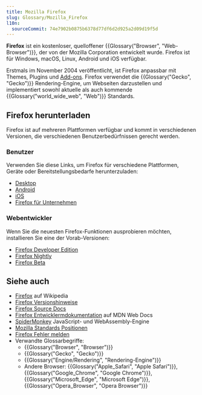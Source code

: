 ```yaml
---
title: Mozilla Firefox
slug: Glossary/Mozilla_Firefox
l10n:
  sourceCommit: 74e7902b0875b6378d77df6d2d925a2d09d19f5d
---
```


**Firefox** ist ein kostenloser, quelloffener {{Glossary("Browser", "Web-Browser")}}, der von der Mozilla Corporation entwickelt wurde. Firefox ist für Windows, macOS, Linux, Android und iOS verfügbar.

Erstmals im November 2004 veröffentlicht, ist Firefox anpassbar mit Themes, Plugins und [Add-ons](/de/docs/Mozilla/Add-ons). Firefox verwendet die {{Glossary("Gecko", "Gecko")}} Rendering-Engine, um Webseiten darzustellen und implementiert sowohl aktuelle als auch kommende {{Glossary("world_wide_web", "Web")}} Standards.

## Firefox herunterladen

Firefox ist auf mehreren Plattformen verfügbar und kommt in verschiedenen Versionen, die verschiedenen Benutzerbedürfnissen gerecht werden.

### Benutzer

Verwenden Sie diese Links, um Firefox für verschiedene Plattformen, Geräte oder Bereitstellungsbedarfe herunterzuladen:

- [Desktop](https://www.firefox.com/en-US/)
- [Android](https://www.firefox.com/en-US/browsers/mobile/)
- [iOS](https://www.firefox.com/en-US/browsers/mobile/)
- [Firefox für Unternehmen](https://www.firefox.com/en-US/browsers/enterprise/)

### Webentwickler

Wenn Sie die neuesten Firefox-Funktionen ausprobieren möchten, installieren Sie eine der Vorab-Versionen:

- [Firefox Developer Edition](https://www.firefox.com/en-US/channel/desktop/developer/)
- [Firefox Nightly](https://www.firefox.com/en-US/channel/desktop/#nightly)
- [Firefox Beta](https://www.firefox.com/en-US/channel/desktop/#beta)

## Siehe auch

- [Firefox](https://en.wikipedia.org/wiki/Firefox) auf Wikipedia
- [Firefox Versionshinweise](https://www.firefox.com/en-US/releases/)
- [Firefox Source Docs](https://firefox-source-docs.mozilla.org/)
- [Firefox Entwicklermdokumentation](/de/docs/Mozilla/Firefox) auf MDN Web Docs
- [SpiderMonkey](https://spidermonkey.dev/) JavaScript- und WebAssembly-Engine
- [Mozilla Standards Positionen](https://mozilla.github.io/standards-positions/)
- [Firefox Fehler melden](https://bugzilla.mozilla.org/enter_bug.cgi?product=Firefox)
- Verwandte Glossarbegriffe:
  - {{Glossary("Browser", "Browser")}}
  - {{Glossary("Gecko", "Gecko")}}
  - {{Glossary("Engine/Rendering", "Rendering-Engine")}}
  - Andere Browser: {{Glossary("Apple_Safari", "Apple Safari")}}, {{Glossary("Google_Chrome", "Google Chrome")}}, {{Glossary("Microsoft_Edge", "Microsoft Edge")}}, {{Glossary("Opera_Browser", "Opera Browser")}}
